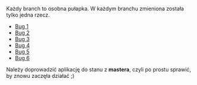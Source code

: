 Każdy branch to osobna pułapka. W każdym branchu zmieniona została tylko jedna rzecz.

- [Bug 1](https://github.com/hussar-academy/pwr-workshop-6/tree/bug-1)
- [Bug 2](https://github.com/hussar-academy/pwr-workshop-6/tree/bug-2)
- [Bug 3](https://github.com/hussar-academy/pwr-workshop-6/tree/bug-3)
- [Bug 4](https://github.com/hussar-academy/pwr-workshop-6/tree/bug-4)
- [Bug 5](https://github.com/hussar-academy/pwr-workshop-6/tree/bug-5)
- [Bug 6](https://github.com/hussar-academy/pwr-workshop-6/tree/bug-6)

Należy doprowadzić aplikację do stanu z **mastera**, czyli po prostu sprawić, by znowu zaczęła działać ;)

